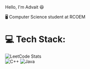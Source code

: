 Hello, I'm Advait 😆

🖥️ Computer Science student at RCOEM

# 💻 Tech Stack:
![LeetCode Stats](https://leetcode-status.vercel.app/api/card/AdvaitPalve?theme=neon&layout=card&border=true&hide_title=false&logo=true&animation=true&animation_duration=2s&show_stats=false&font=Roboto)
<br>
![C++](https://img.shields.io/badge/c++-%2300599C.svg?style=for-the-badge&logo=c%2B%2B&logoColor=white)
![Java](https://img.shields.io/badge/Java-%23ED8B00.svg?style=for-the-badge&logo=java&logoColor=white)


